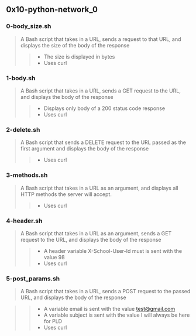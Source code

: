 ## 0x10-python-network_0
### 0-body_size.sh
> A Bash script that takes in a URL, sends a request to that URL, and displays the size of the body of the response
>> - The size is displayed in bytes
>> - Uses curl
### 1-body.sh
> A Bash script that takes in a URL, sends a GET request to the URL, and displays the body of the response
>> - Displays only body of a 200 status code response
>> - Uses curl
### 2-delete.sh
> A Bash script that sends a DELETE request to the URL passed as the first argument and displays the body of the response
>> - Uses curl
### 3-methods.sh
> A Bash script that takes in a URL as an argument, and displays all HTTP methods the server will accept.
>> - Uses curl
### 4-header.sh
> A Bash script that takes in a URL as an argument, sends a GET request to the URL, and displays the body of the response
>> - A header variable X-School-User-Id must is sent with the value 98
>> - Uses curl
### 5-post_params.sh
> A Bash script that takes in a URL, sends a POST request to the passed URL, and displays the body of the response

>> - A variable email is sent with the value test@gmail.com
>> - A variable subject is sent with the value I will always be here for PLD
>> - Uses curl